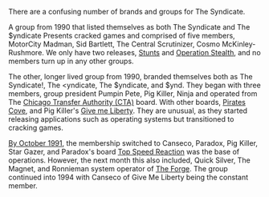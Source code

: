 There are a confusing number of brands and groups for The Syndicate.

A group from 1990 that listed themselves as both The Syndicate and The $yndicate Presents cracked games and comprised of five members, MotorCity Madman, Sid Bartlett, The Central Scrutinizer, Cosmo McKinley-Rushmore. We only have two releases, [Stunts](/f/a724a40) and [Operation Stealth](/f/b221c16), and no members turn up in any other groups.

The other, longer lived group from 1990, branded themselves both as The Syndicate!, The \<yndicate, The \$yndicate, and \$ynd. They began with three members, group president Pumpin Pete, Pig Killer, Ninja and operated from The [Chicago Transfer Authority (CTA)](https://demozoo.org/bbs/10139/) board. With other boards, [Pirates Cove](https://demozoo.org/bbs/12043/), and Pig Killer's [Give me Liberty](https://demozoo.org/bbs/5289/). They are unusual, as they started releasing applications such as operating systems but transitioned to cracking games.

[By October 1991](/f/be2e7ce), the membership switched to Canseco, Paradox, Pig Killer, Star Gazer, and Paradox's board [Top Speed Reaction](https://demozoo.org/bbs/12272) was the base of operations. However, the next month this also included, Quick Silver, The Magnet, and Ronnieman system operator of [The Forge](https://demozoo.org/bbs/12270/). The group continued into 1994 with Canseco of Give Me Liberty being the constant member.


